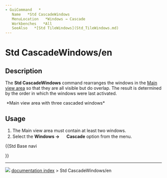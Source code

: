 ```yaml
---
- GuiCommand   *
   Name   *Std CascadeWindows
   MenuLocation   *Windows → Cascade
   Workbenches   *All
   SeeAlso   *[Std TileWindows](Std_TileWindows.md)
---
```


# Std CascadeWindows/en

## Description

The **Std CascadeWindows** command rearranges the windows in the [Main view area](Main_view_area.md) so that they are all visible but do overlap. The result is determined by the order in which the windows were last activated.

<img alt="" src=images/Std_CascadeWindows_example.png  style="width   *600px;"> 
*Main view area with three cascaded windows*

## Usage

1.  The Main view area must contain at least two windows.
2.  Select the **Windows → <img src="images/Std_CascadeWindows.svg" width=16px> Cascade** option from the menu.





{{Std Base navi

}}



---
![](images/Right_arrow.png) [documentation index](../README.md) > Std CascadeWindows/en
